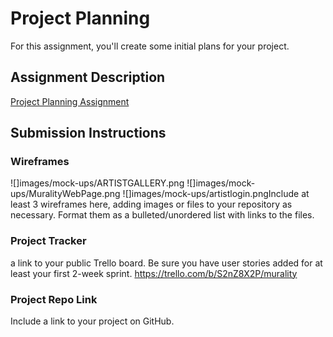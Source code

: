 # Project Planning
For this assignment, you'll create some initial plans for your project.

## Assignment Description
[Project Planning Assignment](https://education.launchcode.org/liftoff/modules/assignments/project-planning)

## Submission Instructions

### Wireframes
![]images/mock-ups/ARTISTGALLERY.png
![]images/mock-ups/MuralityWebPage.png
![]images/mock-ups/artistlogin.pngInclude at least 3 wireframes here, adding images or files to your repository as necessary. Format them as a bulleted/unordered list with links to the files.

### Project Tracker
 a link to your public Trello board. Be sure you have user stories added for at least your first 2-week sprint.
https://trello.com/b/S2nZ8X2P/murality
### Project Repo Link

Include a link to your project on GitHub.
